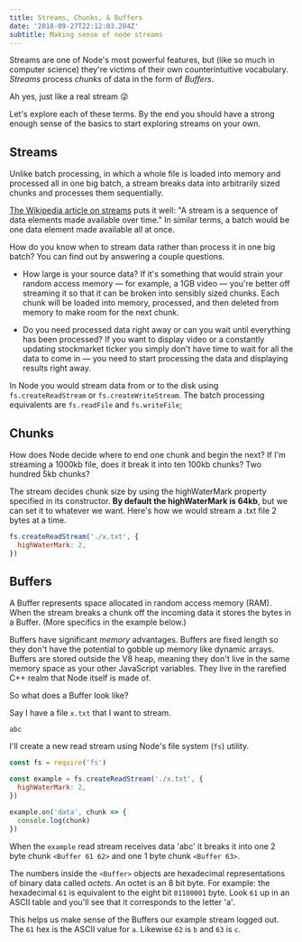 ```yaml
---
title: Streams, Chunks, & Buffers
date: '2018-09-27T22:12:03.284Z'
subtitle: Making sense of node streams
---
```


Streams are one of Node's most powerful features, but (like so much in computer science) they're victims of their own counterintuitive vocabulary. _Streams_ process _chunks_ of data in the form of _Buffers_.

Ah yes, just like a real stream 😜

Let's explore each of these terms. By the end you should have a strong enough sense of the basics to start exploring streams on your own.

## Streams

Unlike batch processing, in which a whole file is loaded into memory and processed all in one big batch, a stream breaks data into arbitrarily sized chunks and processes them sequentially.

[The Wikipedia article on streams](<https://en.wikipedia.org/wiki/Stream_(computing)>) puts it well: "A stream is a sequence of data elements made available over time." In similar terms, a batch would be one data element made available all at once.

How do you know when to stream data rather than process it in one big batch? You can find out by answering a couple questions.

- How large is your source data? If it's something that would strain your random access memory — for example, a 1GB video — you're better off streaming it so that it can be broken into sensibly sized chunks. Each chunk will be loaded into memory, processed, and then deleted from memory to make room for the next chunk.

- Do you need processed data right away or can you wait until everything has been processed? If you want to display video or a constantly updating stockmarket ticker you simply don't have time to wait for all the data to come in — you need to start processing the data and displaying results right away.

In Node you would stream data from or to the disk using `fs.createReadStream` or `fs.createWriteStream`. The batch processing equivalents are `fs.readFile` and `fs.writeFile`;

## Chunks

How does Node decide where to end one chunk and begin the next? If I'm streaming a 1000kb file, does it break it into ten 100kb chunks? Two hundred 5kb chunks?

The stream decides chunk size by using the highWaterMark property specified in its constructor. **By default the highWaterMark is 64kb**, but we can set it to whatever we want. Here's how we would stream a .txt file 2 bytes at a time.

```javascript
fs.createReadStream('./x.txt', {
  highWaterMark: 2,
})
```

## Buffers

A Buffer represents space allocated in random access memory (RAM). When the stream breaks a chunk off the incoming data it stores the bytes in a Buffer. (More specifics in the example below.)

Buffers have significant _memory_ advantages. Buffers are fixed length so they don't have the potential to gobble up memory like dynamic arrays. Buffers are stored outside the V8 heap, meaning they don't live in the same memory space as your other JavaScript variables. They live in the rarefied C++ realm that Node itself is made of.

So what does a Buffer look like?

Say I have a file `x.txt` that I want to stream.

```
abc
```

I'll create a new read stream using Node's file system (`fs`) utility.

```javascript
const fs = require('fs')

const example = fs.createReadStream('./x.txt', {
  highWaterMark: 2,
})

example.on('data', chunk => {
  console.log(chunk)
})
```

When the `example` read stream receives data 'abc' it breaks it into one 2 byte chunk `<Buffer 61 62>` and one 1 byte chunk `<Buffer 63>`.

The numbers inside the `<Buffer>` objects are hexadecimal representations of binary data called _octets_. An octet is an 8 bit byte. For example: the hexadecimal `61` is equivalent to the eight bit `01100001` byte. Look `61` up in an ASCII table and you'll see that it corresponds to the letter 'a'.

This helps us make sense of the Buffers our example stream logged out. The `61` hex is the ASCII value for `a`. Likewise `62` is `b` and `63` is `c`.
